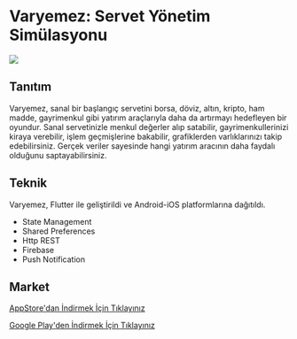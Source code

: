 # Varyemez: Servet Yönetim Simülasyonu
<img src="https://play-lh.googleusercontent.com/no6jxtqDz44_rwW0rvu80pe3-e3D2BmJol_4p-6r3oaGaRfL0FyEhpehp1oXCe1byOBW=w832-h470-rw">

<h2>Tanıtım</h2>
Varyemez, sanal bir başlangıç servetini borsa, döviz, altın, kripto, ham madde, gayrimenkul gibi yatırım araçlarıyla daha da artırmayı hedefleyen bir oyundur. Sanal servetinizle menkul değerler alıp satabilir, gayrimenkullerinizi kiraya verebilir, işlem geçmişlerine bakabilir, grafiklerden varlıklarınızı takip edebilirsiniz. Gerçek veriler sayesinde hangi yatırım aracının daha faydalı olduğunu saptayabilirsiniz.

<h2>Teknik</h2>
Varyemez, Flutter ile geliştirildi ve Android-iOS platformlarına dağıtıldı.
<ul>
<li>State Management</li>
<li>Shared Preferences</li>
<li>Http REST</li>
<li>Firebase</li>
<li>Push Notification</li>
</ul>

<h2>Market</h2>
<a target="_blank" href="https://apps.apple.com/gb/app/id1634703852">AppStore'dan İndirmek İçin Tıklayınız</a>

<a target="_blank" href="https://play.google.com/store/apps/details?id=com.varyemez">Google Play'den İndirmek İçin Tıklayınız</a>
